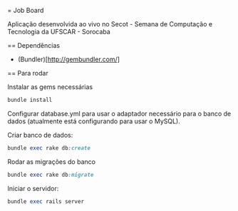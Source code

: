= Job Board

Aplicação desenvolvida ao vivo no Secot - Semana de Computação e Tecnologia da UFSCAR - Sorocaba

== Dependências

* (Bundler)[http://gembundler.com/]

== Para rodar

Instalar as gems necessárias

```ruby
bundle install
```
Configurar database.yml para usar o adaptador necessário para o banco de dados (atualmente está configurando para usar o MySQL). 

Criar banco de dados:

```ruby
bundle exec rake db:create
```

Rodar as migrações do banco

```ruby
bundle exec rake db:migrate
```

Iniciar o servidor:

```ruby
bundle exec rails server
```

